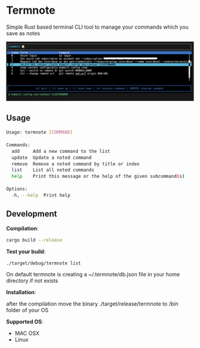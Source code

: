 # Termnote

Simple Rust based terminal CLI tool to manage your commands which you save as notes

![Termnote](Termnote_list_view.png)

## Usage

```bash
Usage: termnote [COMMAND]

Commands:
  add     Add a new command to the list
  update  Update a noted command
  remove  Remove a noted command by title or index
  list    List all noted commands
  help    Print this message or the help of the given subcommand(s)

Options:
  -h, --help  Print help
```

## Development

**Compilation**:

```bash
cargo build --release
```

**Test your build**:

```bash
./target/debug/termnote list
```

On default termnote is creating a ~/.termnote/db.json file in your home directory if not exists

**Installation**:

after the compilation move the binary ./target/release/termnote to /bin folder of your OS

**Supported OS**:

* MAC OSX
* Linux
